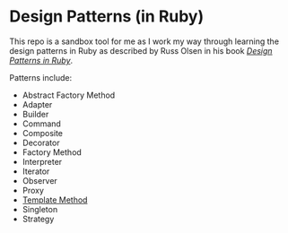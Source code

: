 # Design Patterns (in Ruby)

This repo is a sandbox tool for me as I work my way through learning the design patterns in Ruby as described by Russ Olsen in his book _[Design Patterns in Ruby](https://www.goodreads.com/book/show/2278064.Design_Patterns_in_Ruby)_.

Patterns include:
- Abstract Factory Method
- Adapter
- Builder
- Command
- Composite
- Decorator
- Factory Method
- Interpreter
- Iterator
- Observer
- Proxy
- [Template Method](/template_method)
- Singleton
- Strategy
